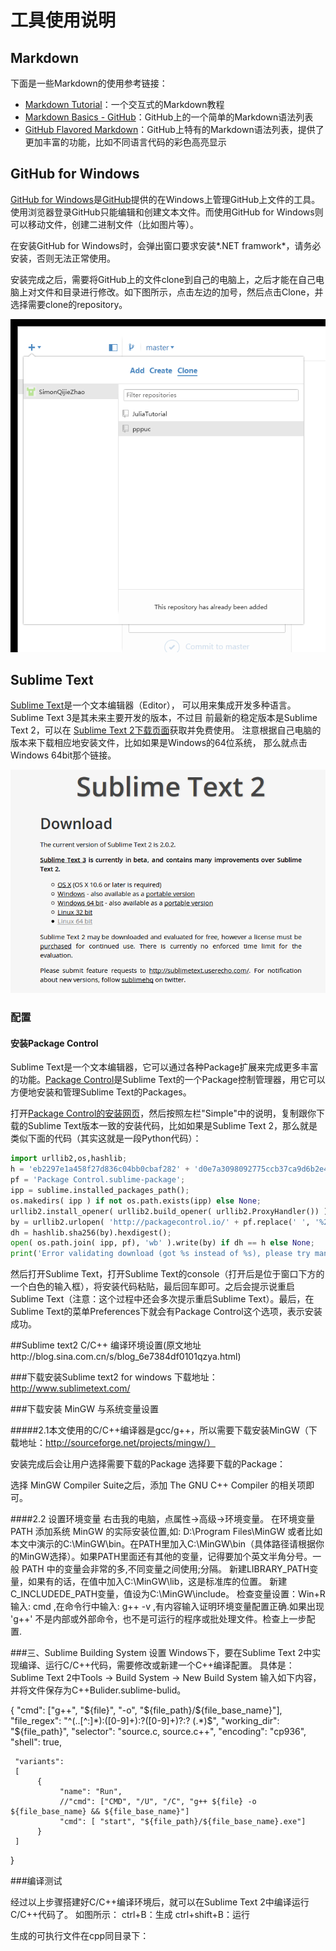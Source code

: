 # 工具使用说明

## Markdown

下面是一些Markdown的使用参考链接：
* [Markdown Tutorial](http://markdowntutorial.com/)：一个交互式的Markdown教程
* [Markdown Basics - GitHub](https://help.github.com/articles/markdown-basics/)：GitHub上的一个简单的Markdown语法列表
* [GitHub Flavored Markdown](https://help.github.com/articles/github-flavored-markdown/)：GitHub上特有的Markdown语法列表，提供了更加丰富的功能，比如不同语言代码的彩色高亮显示

## GitHub for Windows

[GitHub for Windows](https://windows.github.com)是[GitHub](https://github.com)提供的在Windows上管理GitHub上文件的工具。使用浏览器登录GitHub只能编辑和创建文本文件。而使用GitHub for Windows则可以移动文件，创建二进制文件（比如图片等）。

在安装GitHub for Windows时，会弹出窗口要求安装*.NET framwork*，请务必安装，否则无法正常使用。

安装完成之后，需要将GitHub上的文件clone到自己的电脑上，之后才能在自己电
脑上对文件和目录进行修改。如下图所示，点击左边的加号，然后点击Clone，并
选择需要clone的repository。

![Clone GitHub repos to Windows](figures/github-windows-clone.png?raw=true)


## Sublime Text

[Sublime Text](http://www.sublimetext.com/)是一个文本编辑器（Editor），
可以用来集成开发多种语言。Sublime Text 3是其未来主要开发的版本，不过目
前最新的稳定版本是Sublime Text 2，可以在
[Sublime Text 2下载页面](http://www.sublimetext.com/2)获取并免费使用。
注意根据自己电脑的版本来下载相应地安装文件，比如如果是Windows的64位系统，
那么就点击Windows 64bit那个链接。

![Sublime Text Download](figures/sublime-download.png?raw=true)

### 配置

#### 安装Package Control

Sublime Text是一个文本编辑器，它可以通过各种Package扩展来完成更多丰富的功能。[Package Control](https://packagecontrol.io)是Sublime Text的一个Package控制管理器，用它可以方便地安装和管理Sublime Text的Packages。

打开[Package Control的安装网页](https://packagecontrol.io/installation)，然后按照左栏"Simple"中的说明，复制跟你下载的Sublime Text版本一致的安装代码，比如如果是Sublime Text 2，那么就是类似下面的代码（其实这就是一段Python代码）：

```python
import urllib2,os,hashlib; 
h = 'eb2297e1a458f27d836c04bb0cbaf282' + 'd0e7a3098092775ccb37ca9d6b2e4b7d'; 
pf = 'Package Control.sublime-package'; 
ipp = sublime.installed_packages_path(); 
os.makedirs( ipp ) if not os.path.exists(ipp) else None; 
urllib2.install_opener( urllib2.build_opener( urllib2.ProxyHandler()) ); 
by = urllib2.urlopen( 'http://packagecontrol.io/' + pf.replace(' ', '%20')).read(); 
dh = hashlib.sha256(by).hexdigest(); 
open( os.path.join( ipp, pf), 'wb' ).write(by) if dh == h else None; 
print('Error validating download (got %s instead of %s), please try manual install' % (dh, h) if dh != h else 'Please restart Sublime Text to finish installation') 
```

然后打开Sublime Text，打开Sublime Text的console（打开后是位于窗口下方的一个白色的输入框），将安装代码粘贴，最后回车即可。之后会提示说重启Sublime Text（注意：这个过程中还会多次提示重启Sublime Text）。最后，在Sublime Text的菜单Preferences下就会有Package Control这个选项，表示安装成功。

##Sublime text2 C/C++ 编译环境设置(原文地址http://blog.sina.com.cn/s/blog_6e7384df0101qzya.html)

###下载安装Sublime text2 for windows
下载地址：http://www.sublimetext.com/

###下载安装 MinGW 与系统变量设置

#####2.1本文使用的C/C++编译器是gcc/g++，所以需要下载安装MinGW（下载地址：http://sourceforge.net/projects/mingw/）

安装完成后会让用户选择需要下载的Package
选择要下载的Package：

选择 MinGW Compiler Suite之后，添加 The GNU C++ Compiler 的相关项即可。

####2.2 设置环境变量
右击我的电脑，点属性->高级->环境变量。
在环境变量PATH 添加系统 MinGW 的实际安装位置,如: D:\Program Files\MinGW 或者比如本文中演示的C:\MinGW\bin。在PATH里加入C:\MinGW\bin（具体路径请根据你的MinGW选择）。如果PATH里面还有其他的变量，记得要加个英文半角分号。一般 PATH 中的变量会非常的多,不同变量之间使用;分隔。
新建LIBRARY_PATH变量，如果有的话，在值中加入C:\MinGW\lib，这是标准库的位置。
新建C_INCLUDEDE_PATH变量，值设为C:\MinGW\include。
检查变量设置：Win+R输入: cmd ,在命令行中输入: g++ -v ,有内容输入证明环境变量配置正确.如果出现 'g++' 不是内部或外部命令，也不是可运行的程序或批处理文件。检查上一步配置. 

###三、Sublime Building System 设置
Windows下，要在Sublime Text 2中实现编译、运行C/C++代码，需要修改或新建一个C++编译配置。
具体是：Sublime Text 2中Tools -> Build System -> New Build System
输入如下内容，并将文件保存为C++Bulider.sublime-bulid。

{
     "cmd": ["g++", "${file}", "-o", "${file_path}/${file_base_name}"],
     "file_regex": "^(..[^:]*):([0-9]+):?([0-9]+)?:? (.*)$",
     "working_dir": "${file_path}",
     "selector": "source.c, source.c++",
     "encoding": "cp936",
     "shell": true,


     "variants":
     [
          {
               "name": "Run",
               //"cmd": ["CMD", "/U", "/C", "g++ ${file} -o ${file_base_name} && ${file_base_name}"] 
               "cmd": [ "start", "${file_path}/${file_base_name}.exe"]
          }
     ]
}

###编译测试


经过以上步骤搭建好C/C++编译环境后，就可以在Sublime Text 2中编译运行C/C++代码了。
如图所示：
ctrl+B：生成
ctrl+shift+B：运行


生成的可执行文件在cpp同目录下：
